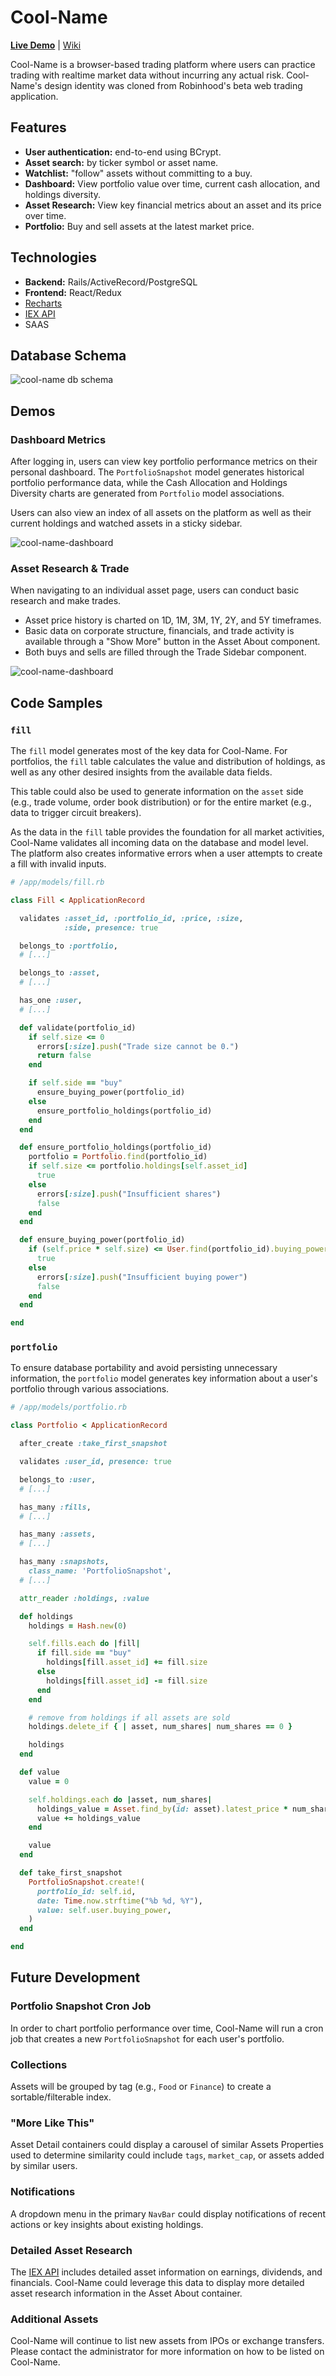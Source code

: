 # Cool-Name
**[Live Demo](https://yihwan-marketsim.herokuapp.com/#/)** |
[Wiki](https://github.com/Yihwan/robinhood-clone/wiki)

Cool-Name is a browser-based trading platform where users can practice trading with realtime market data without incurring any actual risk. Cool-Name's design identity was cloned from Robinhood's beta web trading application.

## Features
* **User authentication:** end-to-end using BCrypt.
* **Asset search:** by ticker symbol or asset name.
* **Watchlist:** "follow" assets without committing to a buy.
* **Dashboard:** View portfolio value over time, current cash allocation, and holdings diversity.
* **Asset Research:** View key financial metrics about an asset and its price over time.
* **Portfolio:** Buy and sell assets at the latest market price.

## Technologies
* **Backend:** Rails/ActiveRecord/PostgreSQL
* **Frontend:** React/Redux
* [Recharts](https://github.com/recharts/recharts)
* [IEX API](https://iextrading.com/developer/docs/)
* SAAS

## Database Schema

![cool-name db schema](https://i.imgur.com/hd7EIOm.png)

## Demos
### Dashboard Metrics
After logging in, users can view key portfolio performance metrics on their personal dashboard. The `PortfolioSnapshot` model generates historical portfolio performance data, while the Cash Allocation and Holdings Diversity charts are generated from `Portfolio` model associations.

Users can also view an index of all assets on the platform as well as their current holdings and watched assets in a sticky sidebar.

![cool-name-dashboard](app/assets/images/cool-name_asset_detail-hd.gif)

### Asset Research & Trade
When navigating to an individual asset page, users can conduct basic research and make trades.

* Asset price history is charted on 1D, 1M, 3M, 1Y, 2Y, and 5Y timeframes.
* Basic data on corporate structure, financials, and trade activity is available through a "Show More" button in the Asset About component.
* Both buys and sells are filled through the Trade Sidebar component.

![cool-name-dashboard](app/assets/images/cool-name_dashboard-hd.gif)

## Code Samples
### **`fill`**

The `fill` model generates most of the key data for Cool-Name. For portfolios, the `fill` table calculates the value and distribution of holdings, as well as any other desired insights from the available data fields.

This table could also be used to generate information on the `asset` side (e.g., trade volume, order book distribution) or for the entire market (e.g., data to trigger circuit breakers).

As the data in the `fill` table provides the foundation for all market activities, Cool-Name validates all incoming data on the database and model level. The platform also creates informative errors when a user attempts to create a fill with invalid inputs.

```RUBY
# /app/models/fill.rb

class Fill < ApplicationRecord

  validates :asset_id, :portfolio_id, :price, :size,
            :side, presence: true

  belongs_to :portfolio,
  # [...]

  belongs_to :asset,
  # [...]

  has_one :user,
  # [...]

  def validate(portfolio_id)
    if self.size <= 0
      errors[:size].push("Trade size cannot be 0.")
      return false
    end

    if self.side == "buy"
      ensure_buying_power(portfolio_id)
    else
      ensure_portfolio_holdings(portfolio_id)
    end
  end

  def ensure_portfolio_holdings(portfolio_id)
    portfolio = Portfolio.find(portfolio_id)
    if self.size <= portfolio.holdings[self.asset_id]
      true
    else
      errors[:size].push("Insufficient shares")
      false
    end
  end

  def ensure_buying_power(portfolio_id)
    if (self.price * self.size) <= User.find(portfolio_id).buying_power
      true
    else
      errors[:size].push("Insufficient buying power")
      false
    end
  end

end
```

### **`portfolio`**
To ensure database portability and avoid persisting unnecessary information, the `portfolio` model generates key information about a user's portfolio through various associations.

```RUBY
# /app/models/portfolio.rb

class Portfolio < ApplicationRecord

  after_create :take_first_snapshot

  validates :user_id, presence: true

  belongs_to :user,
  # [...]

  has_many :fills,
  # [...]

  has_many :assets,
  # [...]

  has_many :snapshots,
    class_name: 'PortfolioSnapshot',
  # [...]

  attr_reader :holdings, :value

  def holdings
    holdings = Hash.new(0)

    self.fills.each do |fill|
      if fill.side == "buy"
        holdings[fill.asset_id] += fill.size
      else
        holdings[fill.asset_id] -= fill.size
      end
    end

    # remove from holdings if all assets are sold
    holdings.delete_if { | asset, num_shares| num_shares == 0 }

    holdings
  end

  def value
    value = 0

    self.holdings.each do |asset, num_shares|
      holdings_value = Asset.find_by(id: asset).latest_price * num_shares
      value += holdings_value
    end

    value
  end

  def take_first_snapshot
    PortfolioSnapshot.create!(
      portfolio_id: self.id,
      date: Time.now.strftime("%b %d, %Y"),
      value: self.user.buying_power,
    )
  end

end
```

## Future Development

### Portfolio Snapshot Cron Job
In order to chart portfolio performance over time, Cool-Name will run a cron job that creates a new `PortfolioSnapshot` for each user's portfolio.

### Collections
Assets will be grouped by tag (e.g., `Food` or `Finance`) to create a sortable/filterable index.

### "More Like This"
Asset Detail containers could display a carousel of similar Assets Properties used to determine similarity could include `tags`, `market_cap`, or assets added by similar users.

### Notifications
A dropdown menu in the primary `NavBar` could display notifications of recent actions or key insights about existing holdings.

### Detailed Asset Research
The [IEX API](https://iextrading.com/developer/docs/) includes detailed asset information on earnings, dividends, and financials. Cool-Name could leverage this data to display more detailed asset research information in the Asset About container.

### Additional Assets
Cool-Name will continue to list new assets from IPOs or exchange transfers. Please contact the administrator for more information on how to be listed on Cool-Name.
